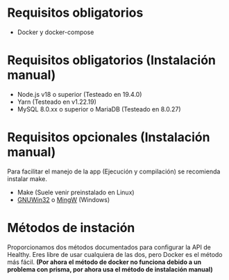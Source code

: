 # Requisitos obligatorios

- Docker y docker-compose

# Requisitos obligatorios (Instalación manual)

- Node.js v18 o superior (Testeado en 19.4.0)
- Yarn (Testeado en v1.22.19)
- MySQL 8.0.xx o superior o MariaDB (Testeado en 8.0.27)

# Requisitos opcionales (Instalación manual)

Para facilitar el manejo de la app (Ejecución y compilación) se recomienda instalar make.

- Make (Suele venir preinstalado en Linux)
- [GNUWin32](https://gnuwin32.sourceforge.net/install.html) o [MingW](https://www.ics.uci.edu/%7Epattis/common/handouts/mingweclipse/mingw.html) (Windows)

# Métodos de instación

Proporcionamos dos métodos documentados para configurar la API de Healthy. Eres libre de usar cualquiera de las dos, pero Docker es el método más fácil.
**(Por ahora el método de docker no funciona debido a un problema con prisma, por ahora usa el método de instalación manual)**

